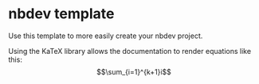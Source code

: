 # nbdev template

Use this template to more easily create your nbdev project.

Using the KaTeX library allows the documentation to render equations like this:
$$\sum_{i=1}^{k+1}i$$